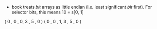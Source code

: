 * book treats *bit* arrays as little endian (i.e. least significant *bit* first). For selector bits, this means 10 = s[0, 1]



(       0 ,       0 ,   0,       3 ,       5 ,       0 )
(       0 ,       0 ,   1,       3 ,       5 ,       0 )
